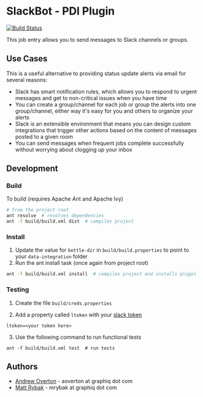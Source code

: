 # SlackBot - PDI Plugin

[![Build Status](https://travis-ci.org/graphiq-data/pdi-slackbot-plugin.svg?branch=master)](https://travis-ci.org/graphiq-data/pdi-slackbot-plugin)

This job entry allows you to send messages to Slack channels or groups.

## Use Cases
This is a useful alternative to providing status update alerts via email for several reasons:

+ Slack has smart notification rules, which allows you to respond to urgent messages and get to non-critical issues when you have time
+ You can create a group/channel for each job or group the alerts into one group/channel, either way it's easy for you and others to organize your alerts
+ Slack is an extensible environment that means you can design custom integrations that trigger other actions based on the content of messages posted to a given room
+ You can send messages when frequent jobs complete successfully without worrying about clogging up your inbox

## Development
### Build
To build (requires Apache Ant and Apache Ivy)
```bash
# from the project root
ant resolve  # resolves dependencies
ant -f build/build.xml dist  # compiles project
```
### Install
1. Update the value for `kettle-dir` in `build/build.properties` to point to your `data-integration` folder
2. Run the ant install task (once again from project root)

```bash
ant -f build/build.xml install  # compiles project and installs plugin
```
### Testing
1. Create the file `build/creds.properties`

2. Add a property called `ltoken` with your [slack token](https://api.slack.com/web)

```
ltoken=<your token here>
```

3. Use the following command to run functional tests

```
ant -f build/build.xml test  # run tests
```

## Authors
+ [Andrew Overton](https://team.graphiq.com/l/232/Andrew-Overton) - aoverton at graphiq dot com
+ [Matt Rybak](https://team.graphiq.com/l/270/Matthew-Rybak) - mrybak at graphiq dot com
